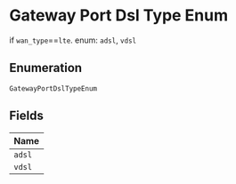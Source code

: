 
# Gateway Port Dsl Type Enum

if `wan_type`==`lte`. enum: `adsl`, `vdsl`

## Enumeration

`GatewayPortDslTypeEnum`

## Fields

| Name |
|  --- |
| `adsl` |
| `vdsl` |

